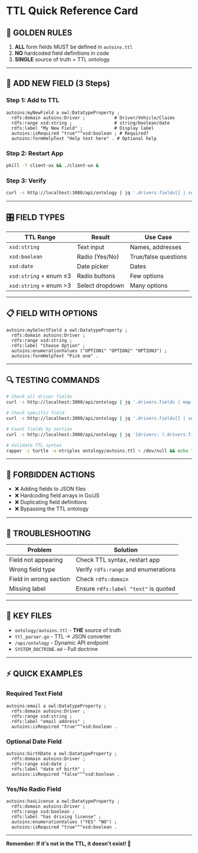 # TTL Quick Reference Card

## 🚨 GOLDEN RULES
1. **ALL** form fields MUST be defined in `autoins.ttl`
2. **NO** hardcoded field definitions in code
3. **SINGLE** source of truth = TTL ontology

---

## 📝 ADD NEW FIELD (3 Steps)

### Step 1: Add to TTL
```turtle
autoins:myNewField a owl:DatatypeProperty ;
  rdfs:domain autoins:Driver ;           # Driver/Vehicle/Claims
  rdfs:range xsd:string ;                # string/boolean/date
  rdfs:label "My New Field" ;            # Display label
  autoins:isRequired "true"^^xsd:boolean ; # Required?
  autoins:formHelpText "Help text here" . # Optional help
```

### Step 2: Restart App
```bash
pkill -f client-ux && ./client-ux &
```

### Step 3: Verify
```bash
curl -s http://localhost:3000/api/ontology | jq '.drivers.fields[] | select(.property == "myNewField")'
```

---

## 🎛️ FIELD TYPES

| TTL Range | Result | Use Case |
|-----------|--------|----------|
| `xsd:string` | Text input | Names, addresses |
| `xsd:boolean` | Radio (Yes/No) | True/false questions |
| `xsd:date` | Date picker | Dates |
| `xsd:string` + enum ≤3 | Radio buttons | Few options |
| `xsd:string` + enum >3 | Select dropdown | Many options |

---

## 📋 FIELD WITH OPTIONS

```turtle
autoins:mySelectField a owl:DatatypeProperty ;
  rdfs:domain autoins:Driver ;
  rdfs:range xsd:string ;
  rdfs:label "Choose Option" ;
  autoins:enumerationValues ("OPTION1" "OPTION2" "OPTION3") ;
  autoins:formHelpText "Pick one" .
```

---

## 🔍 TESTING COMMANDS

```bash
# Check all driver fields
curl -s http://localhost:3000/api/ontology | jq '.drivers.fields | map(.property)'

# Check specific field
curl -s http://localhost:3000/api/ontology | jq '.drivers.fields[] | select(.property == "hasConvictions")'

# Count fields by section
curl -s http://localhost:3000/api/ontology | jq '{drivers: (.drivers.fields|length), vehicles: (.vehicles.fields|length)}'

# Validate TTL syntax
rapper -i turtle -o ntriples ontology/autoins.ttl > /dev/null && echo "✅ Valid TTL"
```

---

## 🚫 FORBIDDEN ACTIONS

- ❌ Adding fields to JSON files
- ❌ Hardcoding field arrays in Go/JS
- ❌ Duplicating field definitions
- ❌ Bypassing the TTL ontology

---

## 🔧 TROUBLESHOOTING

| Problem | Solution |
|---------|----------|
| Field not appearing | Check TTL syntax, restart app |
| Wrong field type | Verify `rdfs:range` and enumerations |
| Field in wrong section | Check `rdfs:domain` |
| Missing label | Ensure `rdfs:label "text"` is quoted |

---

## 📍 KEY FILES

- `ontology/autoins.ttl` - **THE** source of truth
- `ttl_parser.go` - TTL → JSON converter
- `/api/ontology` - Dynamic API endpoint
- `SYSTEM_DOCTRINE.md` - Full doctrine

---

## ⚡ QUICK EXAMPLES

### Required Text Field
```turtle
autoins:email a owl:DatatypeProperty ;
  rdfs:domain autoins:Driver ;
  rdfs:range xsd:string ;
  rdfs:label "email address" ;
  autoins:isRequired "true"^^xsd:boolean .
```

### Optional Date Field
```turtle
autoins:birthDate a owl:DatatypeProperty ;
  rdfs:domain autoins:Driver ;
  rdfs:range xsd:date ;
  rdfs:label "date of birth" ;
  autoins:isRequired "false"^^xsd:boolean .
```

### Yes/No Radio Field
```turtle
autoins:hasLicense a owl:DatatypeProperty ;
  rdfs:domain autoins:Driver ;
  rdfs:range xsd:boolean ;
  rdfs:label "has driving license" ;
  autoins:enumerationValues ("YES" "NO") ;
  autoins:isRequired "true"^^xsd:boolean .
```

---

**Remember: If it's not in the TTL, it doesn't exist! 🎯**
